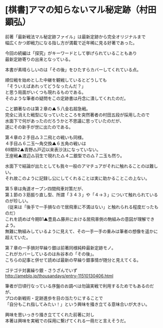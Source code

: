 # [棋書]アマの知らないマル秘定跡（村田顕弘）  

前著「最新戦法マル秘定跡ファイル」は最新定跡から完全オリジナルまで  
幅広くかつ即戦力になる指し方が満載で近年稀に見る好著であった。  

今回の続編は「探究」がキーワードとして挙げられていることもあり  
最新定跡寄りの出来となっている。  


本書が素晴らしいのは「その後」をひたすらカバーしてくれている点。  

順位戦を始めとした中継を観戦しているとどうしても  
「そういえばあれってどうなったんだ？」  
と思う局面がいくつも現れるものである。  
そのような筆者の疑問をこの定跡書は丹念に潰してくれたのだ。  

こと顕著なのは第２章の▲５八金右超急戦。  
完全に消えた戦型になっていたところを突然著者の村田五段が採用したので  
水面下で何があったのだろうかと不思議に思っていたのだが、  
遂にその新手が世に出たのである。  

第４章の２手目△３二飛との戦いも同様。  
４手目△６二玉～角交換▲６五角の戦いは  
69期B2▲青野△戸辺以来表沙汰になっていない。  
王座戦▲渡辺△羽生で現れた△４二銀型での△７二玉も然り。  

水面下で結論が出たとしても我々一般のアマチュアがそれに触れることのは難しい。  
それ故このように記録し公にしてくれることは実に助かることこの上ない。  


第５章は角道オープン四間飛車対策だが、  
第１節の３筋振り直し型、所謂「３４３」や「４→３」について触れられているのが珍しい。  
（従来は「後手で一手損なので居飛車に不満はない」と触れられる程度だったものだ）  
これを読めば今期B1▲豊島△藤井における居飛車側の駒組みの意図が理解できよう。  
無難に駒組みしているように見えて、その一手一手の重みは筆者の想像を遥かに超えていた。  

第７章の一手損対早繰り銀は前著同様純粋最新定跡モノ。  
これがカバーしているのは糸谷本の「その後」。  
こちらの記事と併せて読めば最新の早繰り銀事情が随分と見えてくる。  

ゴテゴテ対裏繰り銀 - さうざんでいず  
http://ameblo.jp/thousandays/entry-11510130406.html  


筆者が日頃行なっている序盤のお調べは勿論実戦で利用するためでもあるのだが、  
プロの新戦術・定跡進歩を目の当たりにすることで  
「自分もこれ指してみたい！」という興味を掻き立てる意味合いが大きい。  

興味を思いっきり掻き立ててくれた前著に対し  
本著は興味を実戦での採用に繋げてくれる一冊だと言えそうだ。  

